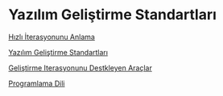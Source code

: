 # Yazılım Geliştirme Standartları

[Hızlı İterasyonunu Anlama](/docs/Yazılım%20Geliştirme%20Standartları/Hızlı%20İterasyonunu%20Anlama/README.md)

[Yazılım Geliştirme Standartları](/docs/Yazılım%20Geliştirme%20Standartları/Yazılım%20Geliştirme%20Standartları/README.md)

[Geliştirme Iterasyonunu Destkleyen Araçlar](/docs/Yazılım%20Geliştirme%20Standartları/Geliştirme%20Iterasyonunu%20Destkleyen%20Araçlar/README.md)

[Programlama Dili](/docs/Yazılım%20Geliştirme%20Standartları/Programlama%20Dili/README.md)
